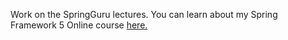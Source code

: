 Work on the SpringGuru lectures.
You can learn about my Spring Framework 5 Online course [here.](https://go.springframework.guru/spring-framework-5-online-course)

